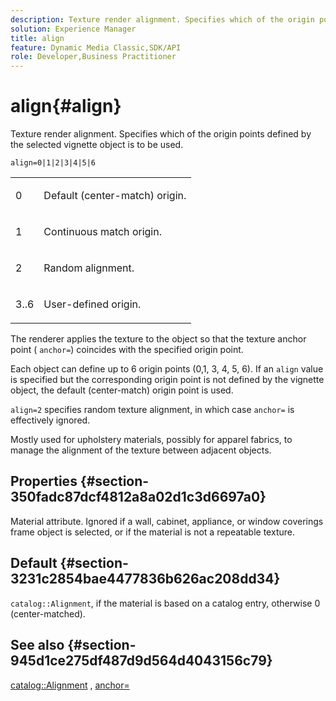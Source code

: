 ```yaml
---
description: Texture render alignment. Specifies which of the origin points defined by the selected vignette object is to be used.
solution: Experience Manager
title: align
feature: Dynamic Media Classic,SDK/API
role: Developer,Business Practitioner
---
```


# align{#align}

Texture render alignment. Specifies which of the origin points defined by the selected vignette object is to be used.

 `align=0|1|2|3|4|5|6`

<table id="simpletable_D15233999E35488EB2F933BD72798E2F"> 
 <tr class="strow"> 
  <td class="stentry"> <p>0 </p></td> 
  <td class="stentry"> <p>Default (center-match) origin. </p></td> 
 </tr> 
 <tr class="strow"> 
  <td class="stentry"> <p>1 </p></td> 
  <td class="stentry"> <p>Continuous match origin. </p></td> 
 </tr> 
 <tr class="strow"> 
  <td class="stentry"> <p>2 </p></td> 
  <td class="stentry"> <p>Random alignment. </p></td> 
 </tr> 
 <tr class="strow"> 
  <td class="stentry"> <p>3..6 </p></td> 
  <td class="stentry"> <p>User-defined origin. </p></td> 
 </tr> 
</table>

The renderer applies the texture to the object so that the texture anchor point ( `anchor=`) coincides with the specified origin point.

Each object can define up to 6 origin points (0,1, 3, 4, 5, 6). If an `align` value is specified but the corresponding origin point is not defined by the vignette object, the default (center-match) origin point is used.

`align=2` specifies random texture alignment, in which case `anchor=` is effectively ignored.

Mostly used for upholstery materials, possibly for apparel fabrics, to manage the alignment of the texture between adjacent objects.

## Properties {#section-350fadc87dcf4812a8a02d1c3d6697a0}

Material attribute. Ignored if a wall, cabinet, appliance, or window coverings frame object is selected, or if the material is not a repeatable texture.

## Default {#section-3231c2854bae4477836b626ac208dd34}

`catalog::Alignment`, if the material is based on a catalog entry, otherwise 0 (center-matched).

## See also {#section-945d1ce275df487d9d564d4043156c79}

[catalog::Alignment](../../../../../ir-api/material-cat/image-rendering-api-ref/c-ir-material-catalog/c-ir-material-data-reference/r-ir-alignment.md#reference-e52152e8dc244d0aa13b40c615d0f399) , [anchor=](../../../../../ir-api/http-protocol/image-rendering-api-ref/c-ir-http-protocol-ref/c-ir-http-protocol-command-reference/r-ir-http-anchor.md#reference-d53923d785c9442997dc7f2199524c26) 
